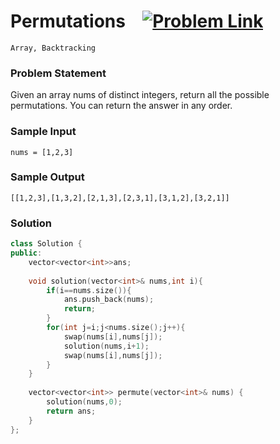 
# Permutations &ensp;  [![Problem Link](https://img.shields.io/badge/-LeetCode-FFA116?style=for-the-badge&logo=LeetCode&logoColor=black)](https://leetcode.com/problems/permutations/description/)

```
Array, Backtracking
``` 
### Problem Statement 
Given an array nums of distinct integers, return all the possible permutations. You can return the answer in any order.

### Sample Input
```
nums = [1,2,3]
```
### Sample Output
```
[[1,2,3],[1,3,2],[2,1,3],[2,3,1],[3,1,2],[3,2,1]]
```

### Solution
```cpp
class Solution {
public:
    vector<vector<int>>ans;
    
    void solution(vector<int>& nums,int i){
        if(i==nums.size()){
            ans.push_back(nums);
            return;
        }     
        for(int j=i;j<nums.size();j++){
            swap(nums[i],nums[j]);
            solution(nums,i+1);
            swap(nums[i],nums[j]);
        }
    }
    
    vector<vector<int>> permute(vector<int>& nums) {
        solution(nums,0);
        return ans;
    }
};
```